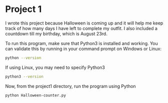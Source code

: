 # Project 1

I wrote this project because Halloween is coming up and it will help me keep track of how many days I have left to complete my outfit. I also included a countdown till my birthday, which is August 23rd.

To run this program, make sure that Python3 is installed and working. You can validate this by running in your command prompt on Windows or Linux:

```bash
python --version
```

If using Linux, you may need to specify Python3
```bash
python3 --version
```

Now, from the project1 directory, run the program using Python

```bash
python Halloween-counter.py
```

